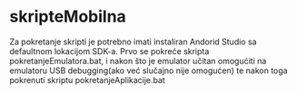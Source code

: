 # skripteMobilna

Za pokretanje skripti je potrebno imati instaliran Andorid Studio sa defaultnom lokacijom SDK-a.
Prvo se pokreće skripta pokretanjeEmulatora.bat, i nakon što je emulator učitan omogućiti na emulatoru USB debugging(ako već slučajno nije omogućen) te nakon toga pokrenuti skriptu pokretanjeAplikacije.bat
